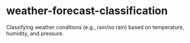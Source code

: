 # weather-forecast-classification
Classifying weather conditions (e.g., rain/no rain) based on temperature, humidity, and pressure.
